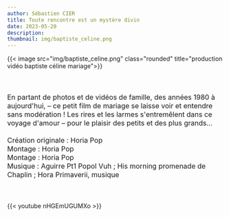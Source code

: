 ```yaml
---
author: Sébastien CIER
title: Toute rencontre est un mystère divin
date: 2023-05-20
description: 
thumbnail: img/baptiste_celine.png
---
```

{{< image src="img/baptiste_celine.png" class="rounded" title="production vidéo baptiste céline mariage">}}

<p style='margin:0cm;font-size:16px;'>&nbsp;</p>
<p style='margin:0cm;font-size:16px;'>&nbsp;</p>
<p style='margin:0cm;font-size:16px;'>En partant de photos et de vid&eacute;os de famille, des ann&eacute;es 1980 &agrave; aujourd&apos;hui, &ndash; ce petit film de mariage se laisse voir et entendre sans mod&eacute;ration ! Les rires et les larmes s&apos;entrem&ecirc;lent dans ce voyage d&apos;amour &ndash; pour le plaisir des petits et des plus grands...</p>
<p style='margin:0cm;font-size:16px;'>&nbsp;</p>
<p style='margin:0cm;font-size:16px;'>Cr&eacute;ation originale :&nbsp;Horia Pop</p>
<p style='margin:0cm;font-size:16px;'>Montage&nbsp;: Horia Pop</p>
<p style='margin:0cm;font-size:16px;'>Montage : Horia Pop</p>
<p style='margin:0cm;font-size:16px;'>Musique : Aguirre Pt1 Popol Vuh ; His morning promenade de Chaplin ; Hora Primaverii, musique</p>
<p style='margin:0cm;font-size:16px;'>&nbsp;</p>
<p style='margin:0cm;font-size:16px;'>&nbsp;</p>

{{< youtube nHGEmUGUMXo >}}


